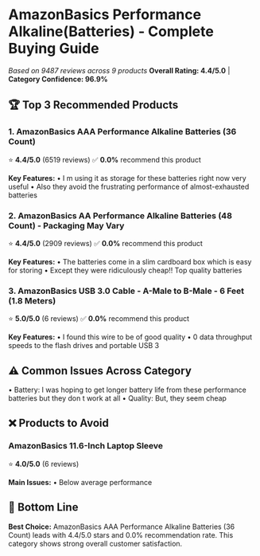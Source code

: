 # AmazonBasics Performance Alkaline(Batteries) - Complete Buying Guide
*Based on 9487 reviews across 9 products*
**Overall Rating: 4.4/5.0** | **Category Confidence: 96.9%**

## 🏆 Top 3 Recommended Products

### 1. AmazonBasics AAA Performance Alkaline Batteries (36 Count)
⭐ **4.4/5.0** (6519 reviews)
✅ **0.0%** recommend this product

**Key Features:**
• I m using it as storage for these batteries right now very useful
• Also they avoid the frustrating performance of almost-exhausted batteries

### 2. AmazonBasics AA Performance Alkaline Batteries (48 Count) - Packaging May Vary
⭐ **4.4/5.0** (2909 reviews)
✅ **0.0%** recommend this product

**Key Features:**
• The batteries come in a slim cardboard box which is easy for storing
• Except they were ridiculously cheap!! Top quality batteries

### 3. AmazonBasics USB 3.0 Cable - A-Male to B-Male - 6 Feet (1.8 Meters)
⭐ **5.0/5.0** (6 reviews)
✅ **0.0%** recommend this product

**Key Features:**
• I found this wire to be of good quality
• 0 data throughput speeds to the flash drives and portable USB 3

## ⚠️ Common Issues Across Category
• Battery: I was hoping to get longer battery life from these performance batteries but they don t work at all
• Quality: But, they seem cheap

## ❌ Products to Avoid

### AmazonBasics 11.6-Inch Laptop Sleeve
⭐ **4.0/5.0** (6 reviews)

**Main Issues:**
• Below average performance

## 🎯 Bottom Line
**Best Choice:** AmazonBasics AAA Performance Alkaline Batteries (36 Count) leads with 4.4/5.0 stars and 0.0% recommendation rate.
This category shows strong overall customer satisfaction.